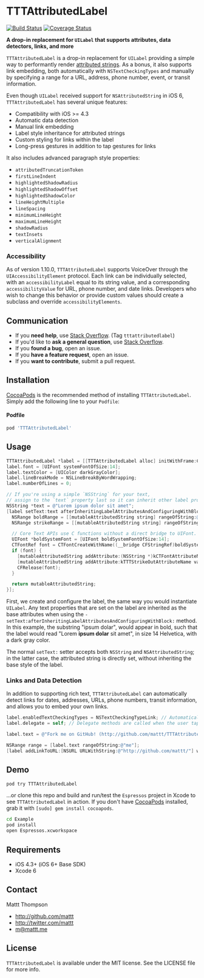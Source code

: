 # TTTAttributedLabel

[![Build Status](https://travis-ci.org/TTTAttributedLabel/TTTAttributedLabel.svg)](https://travis-ci.org/TTTAttributedLabel/TTTAttributedLabel) [![Coverage Status](https://coveralls.io/repos/TTTAttributedLabel/TTTAttributedLabel/badge.svg)](https://coveralls.io/r/TTTAttributedLabel/TTTAttributedLabel)

**A drop-in replacement for `UILabel` that supports attributes, data detectors, links, and more**

`TTTAttributedLabel` is a drop-in replacement for `UILabel` providing a simple way to performantly render [attributed strings](http://developer.apple.com/library/mac/#documentation/Cocoa/Reference/Foundation/Classes/NSAttributedString_Class/Reference/Reference.html). As a bonus, it also supports link embedding, both automatically with `NSTextCheckingTypes` and manually by specifying a range for a URL, address, phone number, event, or transit information.

Even though `UILabel` received support for `NSAttributedString` in iOS 6, `TTTAttributedLabel` has several unique features:

- Compatibility with iOS >= 4.3
- Automatic data detection
- Manual link embedding
- Label style inheritance for attributed strings
- Custom styling for links within the label
- Long-press gestures in addition to tap gestures for links

It also includes advanced paragraph style properties:

- `attributedTruncationToken`
- `firstLineIndent`
- `highlightedShadowRadius`
- `highlightedShadowOffset`
- `highlightedShadowColor`
- `lineHeightMultiple`
- `lineSpacing`
- `minimumLineHeight`
- `maximumLineHeight`
- `shadowRadius`
- `textInsets`
- `verticalAlignment`

### Accessibility

As of version 1.10.0, `TTTAttributedLabel` supports VoiceOver through the  `UIAccessibilityElement` protocol. Each link can be individually selected, with an `accessibilityLabel` equal to its string value, and a corresponding `accessibilityValue` for URL, phone number, and date links.  Developers who wish to change this behavior or provide custom values should create a subclass and override `accessibilityElements`.

## Communication

- If you **need help**, use [Stack Overflow](http://stackoverflow.com/questions/tagged/tttattributedlabel). (Tag `tttattributedlabel`)
- If you'd like to **ask a general question**, use [Stack Overflow](http://stackoverflow.com/questions/tagged/tttattributedlabel).
- If you **found a bug**, open an issue.
- If you **have a feature request**, open an issue.
- If you **want to contribute**, submit a pull request.

## Installation

[CocoaPods](http://cocoapods.org) is the recommended method of installing `TTTAttributedLabel`. Simply add the following line to your `Podfile`:

#### Podfile

```ruby
pod 'TTTAttributedLabel'
```

## Usage

``` objective-c
TTTAttributedLabel *label = [[TTTAttributedLabel alloc] initWithFrame:CGRectZero];
label.font = [UIFont systemFontOfSize:14];
label.textColor = [UIColor darkGrayColor];
label.lineBreakMode = NSLineBreakByWordWrapping;
label.numberOfLines = 0;

// If you're using a simple `NSString` for your text, 
// assign to the `text` property last so it can inherit other label properties.
NSString *text = @"Lorem ipsum dolor sit amet";
[label setText:text afterInheritingLabelAttributesAndConfiguringWithBlock:^ NSMutableAttributedString *(NSMutableAttributedString *mutableAttributedString) {
  NSRange boldRange = [[mutableAttributedString string] rangeOfString:@"ipsum dolor" options:NSCaseInsensitiveSearch];
  NSRange strikeRange = [[mutableAttributedString string] rangeOfString:@"sit amet" options:NSCaseInsensitiveSearch];

  // Core Text APIs use C functions without a direct bridge to UIFont. See Apple's "Core Text Programming Guide" to learn how to configure string attributes.
  UIFont *boldSystemFont = [UIFont boldSystemFontOfSize:14];
  CTFontRef font = CTFontCreateWithName((__bridge CFStringRef)boldSystemFont.fontName, boldSystemFont.pointSize, NULL);
  if (font) {
    [mutableAttributedString addAttribute:(NSString *)kCTFontAttributeName value:(id)font range:boldRange];
    [mutableAttributedString addAttribute:kTTTStrikeOutAttributeName value:@YES range:strikeRange];
    CFRelease(font);
  }

  return mutableAttributedString;
}];
```

First, we create and configure the label, the same way you would instantiate `UILabel`. Any text properties that are set on the label are inherited as the base attributes when using the `-setText:afterInheritingLabelAttributesAndConfiguringWithBlock:` method. In this example, the substring "ipsum dolar", would appear in bold, such that the label would read "Lorem **ipsum dolar** sit amet", in size 14 Helvetica, with a dark gray color.

The normal `setText:` setter accepts both `NSString` and `NSAttributedString`; in the latter case, the attributed string is directly set, without inheriting the base style of the label.

### Links and Data Detection

In addition to supporting rich text, `TTTAttributedLabel` can automatically detect links for dates, addresses, URLs, phone numbers, transit information, and allows you to embed your own links.

``` objective-c
label.enabledTextCheckingTypes = NSTextCheckingTypeLink; // Automatically detect links when the label text is subsequently changed
label.delegate = self; // Delegate methods are called when the user taps on a link (see `TTTAttributedLabelDelegate` protocol)

label.text = @"Fork me on GitHub! (http://github.com/mattt/TTTAttributedLabel/)"; // Repository URL will be automatically detected and linked

NSRange range = [label.text rangeOfString:@"me"];
[label addLinkToURL:[NSURL URLWithString:@"http://github.com/mattt/"] withRange:range]; // Embedding a custom link in a substring
```

## Demo

```bash
pod try TTTAttributedLabel
```

...or clone this repo and build and run/test the `Espressos` project in Xcode to see `TTTAttributedLabel` in action. If you don't have [CocoaPods](http://cocoapods.org) installed, grab it with `[sudo] gem install cocoapods`.

```bash
cd Example
pod install
open Espressos.xcworkspace
```

## Requirements

- iOS 4.3+ (iOS 6+ Base SDK)
- Xcode 6

## Contact

Mattt Thompson

- http://github.com/mattt
- http://twitter.com/mattt
- m@mattt.me

## License

`TTTAttributedLabel` is available under the MIT license. See the LICENSE file for more info.
